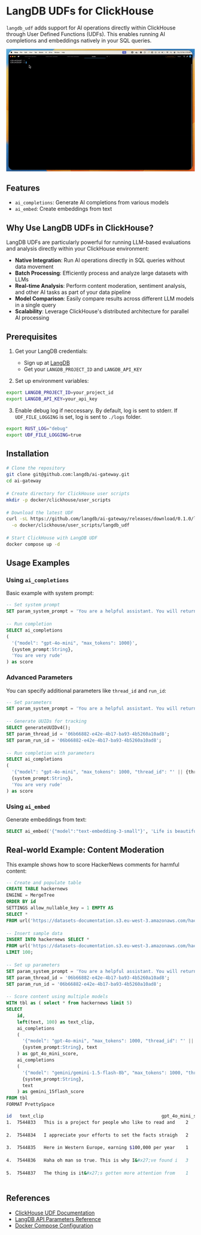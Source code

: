 # LangDB UDFs for ClickHouse

`langdb_udf` adds support for AI operations directly within ClickHouse through User Defined Functions (UDFs). This enables running AI completions and embeddings natively in your SQL queries.

<img src="https://raw.githubusercontent.com/langdb/ai-gateway/main/assets/images/udf.gif" width="900px" alt="Calling LangDB APIs directly in Clickhouse">

## Features
- `ai_completions`: Generate AI completions from various models
- `ai_embed`: Create embeddings from text

## Why Use LangDB UDFs in ClickHouse?

LangDB UDFs are particularly powerful for running LLM-based evaluations and analysis directly within your ClickHouse environment:

- **Native Integration**: Run AI operations directly in SQL queries without data movement
- **Batch Processing**: Efficiently process and analyze large datasets with LLMs
- **Real-time Analysis**: Perform content moderation, sentiment analysis, and other AI tasks as part of your data pipeline
- **Model Comparison**: Easily compare results across different LLM models in a single query
- **Scalability**: Leverage ClickHouse's distributed architecture for parallel AI processing

## Prerequisites

1. Get your LangDB credentials:
   - Sign up at [LangDB](https://langdb.ai)
   - Get your `LANGDB_PROJECT_ID` and `LANGDB_API_KEY`

2. Set up environment variables:
```bash
export LANGDB_PROJECT_ID=your_project_id
export LANGDB_API_KEY=your_api_key
```

3. Enable debug log if neccessary. By default, log is sent to stderr. If `UDF_FILE_LOGGING` is set, log is sent to `./logs` folder. 

```bash
export RUST_LOG="debug"
export UDF_FILE_LOGGING=true
```

## Installation

```bash
# Clone the repository
git clone git@github.com:langdb/ai-gateway.git
cd ai-gateway

# Create directory for ClickHouse user scripts
mkdir -p docker/clickhouse/user_scripts

# Download the latest UDF
curl -sL https://github.com/langdb/ai-gateway/releases/download/0.1.0/langdb_udf \
  -o docker/clickhouse/user_scripts/langdb_udf

# Start ClickHouse with LangDB UDF
docker compose up -d
```

## Usage Examples

### Using `ai_completions`

Basic example with system prompt:
```sql
-- Set system prompt
SET param_system_prompt = 'You are a helpful assistant. You will return only a single value sentiment score between 1 and 5 for every input and nothing else.';

-- Run completion
SELECT ai_completions
(
  '{"model": "gpt-4o-mini", "max_tokens": 1000}',
  {system_prompt:String}, 
  'You are very rude'
) as score
```

### Advanced Parameters

You can specify additional parameters like `thread_id` and `run_id`:

```sql
-- Set parameters
SET param_system_prompt = 'You are a helpful assistant. You will return only a single value sentiment score between 1 and 5 for every input and nothing else.';

-- Generate UUIDs for tracking
SELECT generateUUIDv4();
SET param_thread_id = '06b66882-e42e-4b17-ba93-4b5260a10ad8';
SET param_run_id = '06b66882-e42e-4b17-ba93-4b5260a10ad8';

-- Run completion with parameters
SELECT ai_completions
(
  '{"model": "gpt-4o-mini", "max_tokens": 1000, "thread_id": "' || {thread_id:String} || '", "run_id": "' || {run_id:String} || '"}',
  {system_prompt:String}, 
  'You are very rude'
) as score
```

### Using `ai_embed`

Generate embeddings from text:
```sql
SELECT ai_embed('{"model":"text-embedding-3-small"}', 'Life is beautiful') as embed_text
```

## Real-world Example: Content Moderation

This example shows how to score HackerNews comments for harmful content:

```sql
-- Create and populate table
CREATE TABLE hackernews
ENGINE = MergeTree
ORDER BY id
SETTINGS allow_nullable_key = 1 EMPTY AS
SELECT *
FROM url('https://datasets-documentation.s3.eu-west-3.amazonaws.com/hackernews/hacknernews.parquet', 'Parquet');

-- Insert sample data
INSERT INTO hackernews SELECT *
FROM url('https://datasets-documentation.s3.eu-west-3.amazonaws.com/hackernews/hacknernews.parquet', 'Parquet') 
LIMIT 100;

-- Set up parameters
SET param_system_prompt = 'You are a helpful assistant. You will return only a single value score between 1 and 5 for every input and nothing else based on malicious behavior. 0 being ok, 5 being the most harmful';
SET param_thread_id = '06b66882-e42e-4b17-ba93-4b5260a10ad8';
SET param_run_id = '06b66882-e42e-4b17-ba93-4b5260a10ad8';

-- Score content using multiple models
WITH tbl as ( select * from hackernews limit 5)
SELECT  
    id, 
    left(text, 100) as text_clip, 
    ai_completions
    (
      '{"model": "gpt-4o-mini", "max_tokens": 1000, "thread_id": "' || {thread_id:String} || '", "run_id": "' || {run_id:String} || '"}',
      {system_prompt:String}, text
    ) as gpt_4o_mini_score,
    ai_completions
    (
      '{"model": "gemini/gemini-1.5-flash-8b", "max_tokens": 1000, "thread_id": "' || {thread_id:String} || '", "run_id": "' || {run_id:String} || '"}',
      {system_prompt:String}, 
      text
    ) as gemini_15flash_score
FROM tbl 
FORMAT PrettySpace
```

```bash
id   text_clip                                            gpt_4o_mini_score   gemini_15flash_score
1.  7544833   This is a project for people who like to read and    2                   2
                    
2.  7544834   I appreciate your efforts to set the facts straigh   2                   2
                    
3.  7544835   Here in Western Europe, earning $100,000 per year    1                   2
                    
4.  7544836   Haha oh man so true. This is why I&#x27;ve found i   3                   2
                    
5.  7544837   The thing is it&#x27;s gotten more attention from    1                   2
                    
```

## References

- [ClickHouse UDF Documentation](https://clickhouse.com/docs/en/sql-reference/functions/udf)
- [LangDB API Parameters Reference](https://github.com/langdb/ai-gateway/blob/main/udfs/src/types.rs)
- [Docker Compose Configuration](https://github.com/langdb/ai-gateway/blob/main/docker-compose.yml)